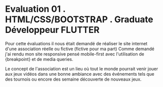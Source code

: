 # Evaluation 01 . HTML/CSS/BOOTSTRAP . Graduate Développeur FLUTTER

Pour cette évaluations il nous était demandé de réaliser le site internet d'une association réelle ou fictive (fictive pour ma part)
Comme demandé j'ai rendu mon site responsive pensé mobile-first avec l'utilisation de {breakpoint} et de media queries.

Le concept de l'association est un lieu où tout le monde pourrait venir jouer aux jeux vidéos dans une bonne ambiance avec
des événements tels que des tournois ou encore des semaine découverte de nouveaux jeux.
